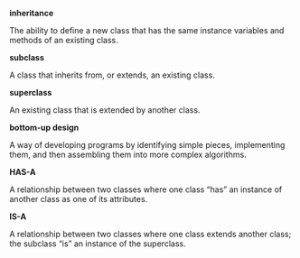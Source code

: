 **inheritance**

The ability to define a new class that has the same instance variables and methods of an existing class.



**subclass**

A class that inherits from, or extends, an existing class.



**superclass**

An existing class that is extended by another class.





**bottom-up design**

A way of developing programs by identifying simple pieces, implementing them, and then assembling them into more complex algorithms.



**HAS-A**

A relationship between two classes where one class “has” an instance of another class as one of its attributes.



**IS-A**

A relationship between two classes where one class extends another class; the subclass “is” an instance of the superclass.
